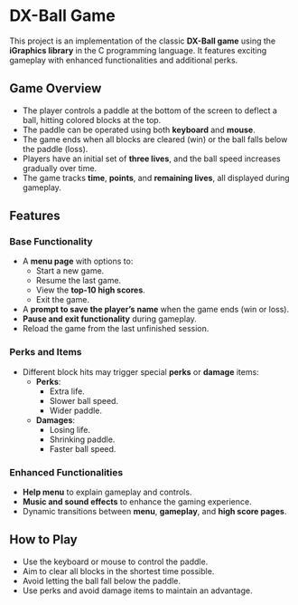 # DX-Ball Game

This project is an implementation of the classic **DX-Ball game** using the **iGraphics library** in the C programming language. It features exciting gameplay with enhanced functionalities and additional perks.

## Game Overview
- The player controls a paddle at the bottom of the screen to deflect a ball, hitting colored blocks at the top.
- The paddle can be operated using both **keyboard** and **mouse**.
- The game ends when all blocks are cleared (win) or the ball falls below the paddle (loss).
- Players have an initial set of **three lives**, and the ball speed increases gradually over time.
- The game tracks **time**, **points**, and **remaining lives**, all displayed during gameplay.

## Features
### Base Functionality
- A **menu page** with options to:
  - Start a new game.
  - Resume the last game.
  - View the **top-10 high scores**.
  - Exit the game.
- A **prompt to save the player’s name** when the game ends (win or loss).
- **Pause and exit functionality** during gameplay.
- Reload the game from the last unfinished session.

### Perks and Items
- Different block hits may trigger special **perks** or **damage** items:
  - **Perks**:
    - Extra life.
    - Slower ball speed.
    - Wider paddle.
  - **Damages**:
    - Losing life.  
    - Shrinking paddle.
    - Faster ball speed.

### Enhanced Functionalities
- **Help menu** to explain gameplay and controls.
- **Music and sound effects** to enhance the gaming experience.
- Dynamic transitions between **menu**, **gameplay**, and **high score pages**.

## How to Play
- Use the keyboard or mouse to control the paddle.
- Aim to clear all blocks in the shortest time possible.
- Avoid letting the ball fall below the paddle.
- Use perks and avoid damage items to maintain an advantage.
